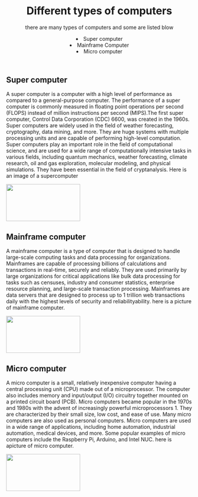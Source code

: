 <!DOCTYPE html>
<html lang="eng">
  <head>
<title>Different types of computers</title>
  </head>
  <body>
    <header>
      <h1>Different types of computers</h1>
      <p>there are many types of computers and some are listed blow</p>
      <li>Super computer</li>
      <li>Mainframe Computer</li>
      <li>Micro computer</li>
    </header>
    <main>
      <h2>Super computer</h2>
      <p>A super computer is a computer with a high level of performance as compared to a general-purpose computer. The performance of a super computer is commonly measured in floating point operations per second (FLOPS) instead of million instructions per second (MIPS).The first super computer, Control Data Corporation (CDC) 6600, was created in the 1960s. Super computers are widely used in the field of weather forecasting, cryptography, data mining, and more. They are huge systems with multiple processing units and are capable of performing high-level computation. Super computers play an important role in the field of computational science, and are used for a wide range of computationally intensive tasks in various fields, including quantum mechanics, weather forecasting, climate research, oil and gas exploration, molecular modeling, and physical simulations. They have been essential in the field of cryptanalysis. Here is an image of a supercomputer</p>
      <img src="https://www.bing.com/th?id=OSK.HEROyGraeAmM2-iVcTxIz6Fu9lwk95dy4eszQAozJ1TX6As&pid=cdx&w=320&h=189&c=7" alt"super computer" width="200" height="100">
      <h2>Mainframe computer</h2>
      <p>A mainframe computer is a type of computer that is designed to handle large-scale computing tasks and data processing for organizations. Mainframes are capable of processing billions of calculations and transactions in real-time, securely and reliably. They are used primarily by large organizations for critical applications like bulk data processing for tasks such as censuses, industry and consumer statistics, enterprise resource planning, and large-scale transaction processing. Mainframes are data servers that are designed to process up to 1 trillion web transactions daily with the highest levels of security and reliabilityability. here is a picture of mainframe computer. </p>
      <img src="https://www.bing.com/th?id=OSK.57952bfd21d9d6a5794fc16ac6c8453f&pid=cdx&w=141&h=189&c=7" alt"Mainframe" width="200" height="100">
      <h2>Micro computer</h2>
      <p>A micro computer is a small, relatively inexpensive computer having a central processing unit (CPU) made out of a microprocessor. The computer also includes memory and input/output (I/O) circuitry together mounted on a printed circuit board (PCB). Micro computers became popular in the 1970s and 1980s with the advent of increasingly powerful microprocessors 1. They are characterized by their small size, low cost, and ease of use. Many micro computers are also used as personal computers. Micro computers are used in a wide range of applications, including home automation, industrial automation, medical devices, and more. Some popular examples of micro computers include the Raspberry Pi, Arduino, and Intel NUC. here is apicture of micro computer. </p>
      <img src="https://www.shutterstock.com/image-photo/desktop-computer-keyboard-mouse-on-white-224908105" alt"Microcomputer" width="200" height="100">
    </main>
  </body>
  </html>
  
